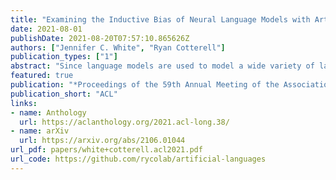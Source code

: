 ```yaml
---
title: "Examining the Inductive Bias of Neural Language Models with Artificial Languages"
date: 2021-08-01
publishDate: 2021-08-20T07:57:10.865626Z
authors: ["Jennifer C. White", "Ryan Cotterell"]
publication_types: ["1"]
abstract: "Since language models are used to model a wide variety of languages, it is natural to ask whether the neural architectures used for the task have inductive biases towards modeling particular types of languages. Investigation of these biases has proved complicated due to the many variables that appear in the experimental setup. Languages vary in many typological dimensions, and it is difficult to single out one or two to investigate without the others acting as confounders. We propose a novel method for investigating the inductive biases of language models using artificial languages. These languages are constructed to allow us to create parallel corpora across languages that differ only in the typological feature being investigated, such as word order. We then use them to train and test language models. This constitutes a fully controlled causal framework, and demonstrates how grammar engineering can serve as a useful tool for analyzing neural models. Using this method, we find that commonly used neural architectures exhibit different inductive biases: LSTMs display little preference with respect to word ordering, while transformers display a clear preference for some orderings over others. Further, we find that neither the inductive bias of the LSTM nor that of the transformer appear to reflect any tendencies that we see in attested natural languages"
featured: true
publication: "*Proceedings of the 59th Annual Meeting of the Association for Computational Linguistics and the 10th International Joint Conference on Natural Language Processing (Volume 1: Long Papers)*"
publication_short: "ACL"
links:
- name: Anthology
  url: https://aclanthology.org/2021.acl-long.38/
- name: arXiv
  url: https://arxiv.org/abs/2106.01044
url_pdf: papers/white+cotterell.acl2021.pdf
url_code: https://github.com/rycolab/artificial-languages
---
```


